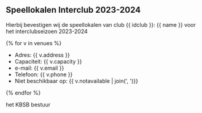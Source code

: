 ## Speellokalen Interclub 2023-2024

Hierbij bevestigen wij de speellokalen van club {{ idclub }}: {{ name }} voor het interclubseizoen 2023-2024

{% for v in venues %}

 - Adres: {{ v.address }}
 - Capaciteit: {{ v.capacity }}
 - e-mail: {{ v.email }}
 - Telefoon: {{ v.phone }}
 - Niet beschikbaar op: {{ v.notavailable | join(', ')}}


{% endfor %}

het KBSB bestuur